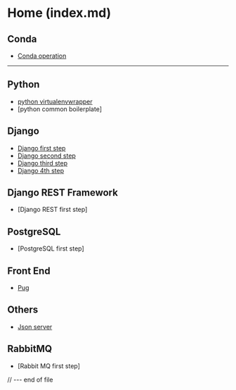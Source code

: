 # Home (index.md)

## Conda
- [Conda operation](docs/1811-Conda-operation.md)



- - - 
## Python 

- [python virtualenvwrapper](docs/1805-python-environment-first-step.md)
- [python common boilerplate]


## Django

- [Django first step](docs/1805-django-first-step.md)
- [Django second step](docs/1805-django-second-step.md)
- [Django third step](docs/1806-django-third-step.md)
- [Django 4th step](docs/1806-django-4th-step.md)

## Django REST Framework

- [Django REST first step]

## PostgreSQL

- [PostgreSQL first step]

## Front End
- [Pug](docs/1806-pug-usage.md)

## Others

- [Json server](docs/1806-json-server-usage.md)

## RabbitMQ

- [Rabbit MQ first step]

// --- end of file
